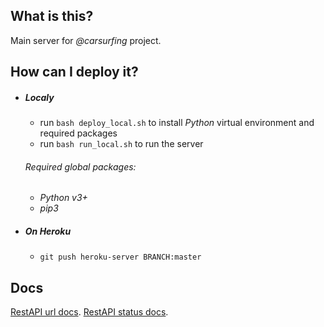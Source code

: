 ## What is this?

Main server for *@carsurfing* project.


## How can I deploy it?
    
 * ##### Localy

   - run `bash deploy_local.sh` to install *Python* virtual environment and required packages
   - run `bash run_local.sh` to run the server

   ###### Required global packages:

    - *Python v3+*
    - *pip3*

 * ##### On *Heroku*

   - `git push heroku-server BRANCH:master`

## Docs

[RestAPI url docs](./API_DOC.md).
[RestAPI status docs](./API_RESPONCE_DOC.md).

